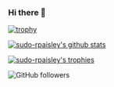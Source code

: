 ### Hi there 👋

[![trophy](https://github-profile-trophy.vercel.app/?username=sudo-rpaisley&theme=onedark)](https://github.com/ryo-ma/github-profile-trophy)





[![sudo-rpaisley's github stats](https://github-readme-stats.vercel.app/api?username=sudo-rpaisley&count_private=true&bg_color=30,e96443,904e95&title_color=fff&text_color=fff)](https://github.com/anuraghazra/github-readme-stats)

[![sudo-rpaisley's trophies](https://github-profile-trophy.vercel.app/?username=sudo-rpaisley&theme=onedark)](https://github.com/ryo-ma/github-profile-trophy)

![GitHub followers](https://img.shields.io/github/followers/sudo-rpaisley?style=for-the-badge)



<!--
**sudo-rpaisley/sudo-rpaisley** is a ✨ _special_ ✨ repository because its `README.md` (this file) appears on your GitHub profile.

Here are some ideas to get you started:

- 🔭 I’m currently working on ...
- 🌱 I’m currently learning ...
- 👯 I’m looking to collaborate on ...
- 🤔 I’m looking for help with ...
- 💬 Ask me about ...
- 📫 How to reach me: ...
- 😄 Pronouns: ...
- ⚡ Fun fact: ...
-->

